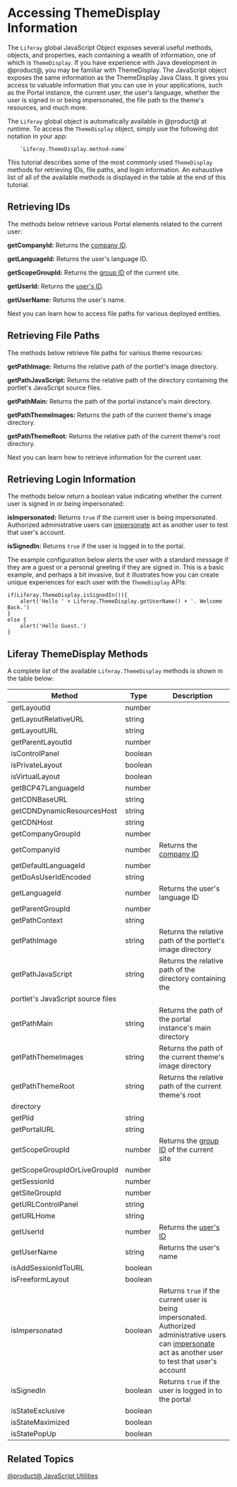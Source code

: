 # Accessing ThemeDisplay Information [](id=liferay-themedisplay)

The `Liferay` global JavaScript Object exposes several useful methods, objects, 
and properties, each containing a wealth of information, one of which is 
`ThemeDisplay`. If you have experience with Java development in @product@, you 
may be familiar with ThemeDisplay. The JavaScript object exposes the same 
information as the ThemeDisplay Java Class. It gives you access to valuable 
information that you can use in your applications, such as the Portal instance, 
the current user, the user's language, whether the user is signed in or being 
impersonated, the file path to the theme's resources, and much more. 

The `Liferay` global object is automatically available in @product@ at runtime. 
To access the `ThemeDisplay` object, simply use the following dot notation in 
your app:

        `Liferay.ThemeDisplay.method-name`

This tutorial describes some of the most commonly used `ThemeDisplay` methods 
for retrieving IDs, file paths, and login information. An exhaustive list of all 
of the available methods is displayed in the table at the end of this tutorial. 

## Retrieving IDs [](id=retrieving-ids)

The methods below retrieve various Portal elements related to the current user:

**getCompanyId:** Returns the
[company ID](/participate/liferaypedia/-/wiki/Main/Company+ID).

**getLanguageId:** Returns the user's language ID.

**getScopeGroupId:** Returns the
[group ID](/participate/liferaypedia/-/wiki/Main/Group+ID) of the current site.

**getUserId:** Returns the
[user's ID](/participate/liferaypedia/-/wiki/Main/User+ID).

**getUserName:** Returns the user's name.

Next you can learn how to access file paths for various deployed entities.

## Retrieving File Paths [](id=retrieving-file-paths)

The methods below retrieve file paths for various theme resources:

**getPathImage:** Returns the relative path of the portlet's image directory.

**getPathJavaScript:** Returns the relative path of the directory containing the 
portlet's JavaScript source files.

**getPathMain:** Returns the path of the portal instance's main directory.

**getPathThemeImages:** Returns the path of the current theme's image directory.

**getPathThemeRoot:** Returns the relative path of the current theme's root 
directory.

Next you can learn how to retrieve information for the current user. 

## Retrieving Login Information [](id=retrieving-login-information)

The methods below return a boolean value indicating whether the current user is 
signed in or being impersonated:

**isImpersonated:** Returns `true` if the current user is being impersonated. 
Authorized administrative users can
[impersonate](/discover/portal/-/knowledge_base/6-2/the-users-section-of-the-control-panel#user-management) 
act as another user to test that user's account. 

**isSignedIn:** Returns `true` if the user is logged in to the portal. 

The example configuration below alerts the user with a standard message if they 
are a guest or a personal greeting if they are signed in. This is a basic 
example, and perhaps a bit invasive, but it illustrates how you can create 
unique experiences for each user with the `ThemeDisplay` APIs:

    if(Liferay.ThemeDisplay.isSignedIn()){
        alert('Hello ' + Liferay.ThemeDisplay.getUserName() + '. Welcome Back.')
    }
    else {
        alert('Hello Guest.')
    }

## Liferay ThemeDisplay Methods [](id=liferay-themedisplay-methods)

A complete list of the available `Liferay.ThemeDisplay` methods is shown in the 
table below:

| Method | Type | Description |
| --- | --- | --- |
| getLayoutId | number | |
| getLayoutRelativeURL | string | |
| getLayoutURL | string | |
| getParentLayoutId | number | |
| isControlPanel | boolean | |
| isPrivateLayout | boolean | |
| isVirtualLayout | boolean | |
| getBCP47LanguageId | number | |
| getCDNBaseURL | string | |
| getCDNDynamicResourcesHost | string | |
| getCDNHost | string | |
| getCompanyGroupId | number | |
| getCompanyId | number | Returns the [company ID](/participate/liferaypedia/-/wiki/Main/Company+ID) |
| getDefaultLanguageId | number | |
| getDoAsUserIdEncoded | string | |
| getLanguageId | number | Returns the user's language ID |
| getParentGroupId | number | |
| getPathContext | string | |
| getPathImage | string | Returns the relative path of the portlet's image directory |
| getPathJavaScript | string | Returns the relative path of the directory containing the
portlet's JavaScript source files |
| getPathMain | string | Returns the path of the portal instance's main directory |
| getPathThemeImages | string | Returns the path of the current theme's image directory |
| getPathThemeRoot | string | Returns the relative path of the current theme's root
directory |
| getPlid | string | |
| getPortalURL | string | |
| getScopeGroupId | number | Returns the [group ID](/participate/liferaypedia/-/wiki/Main/Group+ID) of the current site |
| getScopeGroupIdOrLiveGroupId | number | |
| getSessionId | number | |
| getSiteGroupId | number | |
| getURLControlPanel | string | |
| getURLHome | string | |
| getUserId | number | Returns the [user's ID](/participate/liferaypedia/-/wiki/Main/User+ID) |
| getUserName | string | Returns the user's name |
| isAddSessionIdToURL | boolean | |
| isFreeformLayout | boolean | |
| isImpersonated | boolean | Returns `true` if the current user is being impersonated. Authorized administrative users can [impersonate](/discover/portal/-/knowledge_base/7-1/adding-editing-and-deleting-users#editing-users) act as another user to test that user's account |
| isSignedIn | boolean | Returns `true` if the user is logged in to the portal |
| isStateExclusive | boolean | |
| isStateMaximized | boolean | |
| isStatePopUp | boolean | |

## Related Topics [](id=related-topics)

[@product@ JavaScript Utilities](/develop/tutorials/-/knowledge_base/7-1/javascript-utilities)
